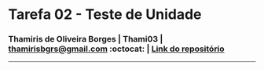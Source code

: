 # Tarefa 02 - Teste de Unidade 
### Thamiris de Oliveira Borges | Thami03 | thamirisbgrs@gmail.com :octocat: | [Link do repositório](https://github.com/melquetrindade/sigQueijaria)
<hr> 
